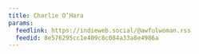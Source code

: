 ```yaml
---
title: Charlie O’Hara
params:
  feedlink: https://indieweb.social/@awfulwoman.rss
  feedid: 8e576295cc1e409c8c084a33a8e4986a
---
```

